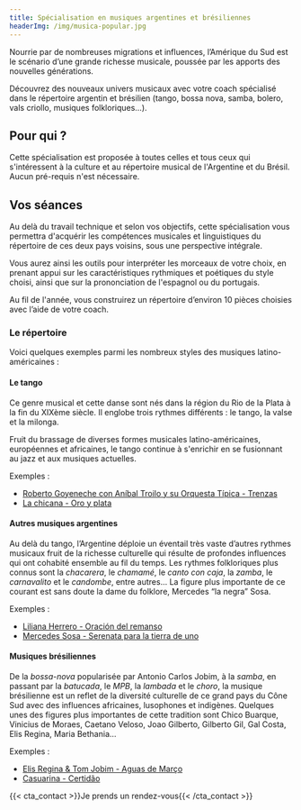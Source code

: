 ```yaml
---
title: Spécialisation en musiques argentines et brésiliennes
headerImg: /img/musica-popular.jpg
---
```


Nourrie par de nombreuses migrations et influences, l’Amérique du Sud est le scénario d’une grande richesse musicale, poussée par les apports des nouvelles générations.

Découvrez des nouveaux univers musicaux avec votre coach spécialisé dans le répertoire argentin et brésilien (tango, bossa nova, samba, bolero, vals criollo, musiques folkloriques…).

## Pour qui ? 

Cette spécialisation est proposée à toutes celles et tous ceux qui s'intéressent à la culture et au répertoire musical de l'Argentine et du Brésil. Aucun pré-requis n'est nécessaire. 

## Vos séances

Au delà du travail technique et selon vos objectifs, cette spécialisation vous permettra d'acquérir les compétences musicales et linguistiques du répertoire de ces deux pays voisins, sous une perspective intégrale.
 
Vous aurez ainsi les outils pour interpréter les morceaux de votre choix, en prenant appui sur les caractéristiques rythmiques et poétiques du style choisi, ainsi que sur la prononciation de l'espagnol ou du portugais.

Au fil de l'année, vous construirez un répertoire d’environ 10 pièces choisies avec l’aide de votre coach. 

### Le répertoire

Voici quelques exemples parmi les nombreux styles des musiques latino-américaines : 

#### Le tango
 
Ce genre musical et cette danse sont nés dans la région du Rio de la Plata à la fin du XIXème siècle. Il englobe trois rythmes différents : le tango, la valse et la milonga.

Fruit du brassage de diverses formes musicales latino-américaines, européennes et africaines, le tango continue à s'enrichir en se fusionnant au jazz et aux musiques actuelles.

Exemples :

- [Roberto Goyeneche con Aníbal Troilo y su Orquesta Típica - Trenzas](https://www.youtube.com/watch?v=vIPZ-r3aREE)
- [La chicana - Oro y plata](https://www.youtube.com/watch?v=Wsbo1ibocgg)
 
#### Autres musiques argentines
 
Au delà du tango, l’Argentine déploie un éventail très vaste d’autres rythmes musicaux fruit de la richesse culturelle qui résulte de profondes influences qui ont cohabité ensemble au fil du temps. Les rythmes folkloriques plus connus sont la _chacarera_, le _chamamé_, le _canto con caja_, la _zamba_, le _carnavalito_ et le _candombe_, entre autres... La figure plus importante de ce courant est sans doute la dame du folklore, Mercedes “la negra” Sosa.

Exemples :

- [Liliana Herrero - Oración del remanso](https://www.youtube.com/watch?v=r7-uENtpmBc)
- [Mercedes Sosa - Serenata para la tierra de uno](https://www.youtube.com/watch?v=zvd-8DRur-A)

#### Musiques brésiliennes
      
De la _bossa-nova_ popularisée par Antonio Carlos Jobim, à la _samba_, en passant par la _batucada_, le _MPB_, la _lambada_ et le _choro_, la musique brésilienne est un reflet de la diversité culturelle de ce grand pays du Cône Sud avec des influences africaines, lusophones et indigènes. Quelques unes des figures plus importantes de cette tradition sont Chico Buarque, Vinicius de Moraes, Caetano Veloso, Joao Gilberto, Gilberto Gil, Gal Costa, Elis Regina, Maria Bethania…

Exemples :

- [Elis Regina & Tom Jobim - Aguas de Março](https://www.youtube.com/watch?v=E1tOV7y94DY)
- [Casuarina - Certidão](https://www.youtube.com/watch?v=yQb4Be1fwSk)


{{< cta_contact >}}Je prends un rendez-vous{{< /cta_contact >}}